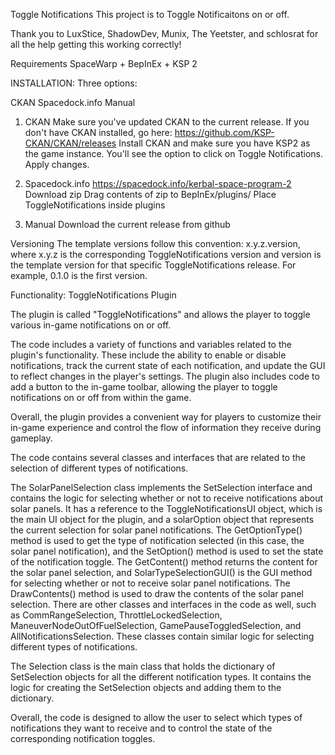 Toggle Notifications
This project is to Toggle Notificaitons on or off.

Thank you to LuxStice, ShadowDev, Munix, The Yeetster, and schlosrat for all the help getting this working correctly!

Requirements
SpaceWarp + BepInEx + KSP 2


INSTALLATION:
Three options:

CKAN
Spacedock.info
Manual
1. CKAN
Make sure you've updated CKAN to the current release. If you don't have CKAN installed, go here: https://github.com/KSP-CKAN/CKAN/releases Install CKAN and make sure you have KSP2 as the game instance. You'll see the option to click on Toggle Notifications. Apply changes.

2. Spacedock.info
https://spacedock.info/kerbal-space-program-2 Download zip Drag contents of zip to BepInEx/plugins/ Place ToggleNotifications inside plugins

3. Manual
Download the current release from github

Versioning
The template versions follow this convention: x.y.z.version, where x.y.z is the corresponding ToggleNotifications version and version is the template version for that specific ToggleNotifications release. For example, 0.1.0 is the first version.

Functionality:
ToggleNotifications Plugin 


The plugin is called "ToggleNotifications" and allows the player to toggle various in-game notifications on or off.

The code includes a variety of functions and variables related to the plugin's functionality. These include the ability to enable or disable notifications, track the current state of each notification, and update the GUI to reflect changes in the player's settings. The plugin also includes code to add a button to the in-game toolbar, allowing the player to toggle notifications on or off from within the game.

Overall, the plugin provides a convenient way for players to customize their in-game experience and control the flow of information they receive during gameplay.

The code contains several classes and interfaces that are related to the selection of different types of notifications.

The SolarPanelSelection class implements the SetSelection interface and contains the logic for selecting whether or not to receive notifications about solar panels.
It has a reference to the ToggleNotificationsUI object, which is the main UI object for the plugin, and a solarOption object that represents the current selection for solar panel notifications.
The GetOptionType() method is used to get the type of notification selected (in this case, the solar panel notification), and the SetOption() method is used to set the state of the notification toggle.
The GetContent() method returns the content for the solar panel selection, and SolarTypeSelectionGUI() is the GUI method for selecting whether or not to receive solar panel notifications.
The DrawContents() method is used to draw the contents of the solar panel selection.
There are other classes and interfaces in the code as well, such as CommRangeSelection, ThrottleLockedSelection, ManeuverNodeOutOfFuelSelection, GamePauseToggledSelection, and AllNotificationsSelection. These classes contain similar logic for selecting different types of notifications.

The Selection class is the main class that holds the dictionary of SetSelection objects for all the different notification types. It contains the logic for creating the SetSelection objects and adding them to the dictionary.

Overall, the code is designed to allow the user to select which types of notifications they want to receive and to control the state of the corresponding notification toggles.